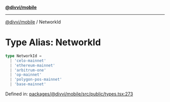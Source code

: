 [**@divvi/mobile**](../README.md)

---

[@divvi/mobile](../README.md) / NetworkId

# Type Alias: NetworkId

```ts
type NetworkId =
  | 'celo-mainnet'
  | 'ethereum-mainnet'
  | 'arbitrum-one'
  | 'op-mainnet'
  | 'polygon-pos-mainnet'
  | 'base-mainnet'
```

Defined in: [packages/@divvi/mobile/src/public/types.tsx:273](https://github.com/divvi-xyz/divvi-mobile/blob/main/packages/@divvi/mobile/src/public/types.tsx#L273)
